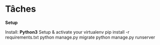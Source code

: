 # Tâches

**Setup**

Install: **Python3**
Setup & activate your virtualenv
pip install -r requirements.txt
python manage.py migrate
python manage.py runserver
